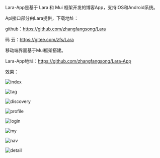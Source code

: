 ﻿
Lara-App是基于 Lara 和 Mui 框架开发的博客App，支持IOS和Android系统。

Api接口部分由Lara提供，下载地址：<br>

github：https://github.com/zhangfangsong/Lara

码 云：https://gitee.com/zfs/Lara
<br>

移动端界面基于Mui框架搭建。

Lara-App地址：https://github.com/zhangfangsong/Lara-App
<br>

效果：

![index][1]

![tag][2]

![discovery][3]

![profile][4]

![login][5]

![my][6]

![nav][7]

![detail][8]
  
  [1]: http://www.zfsphp.com/uploads/20180614/6c29bff71795b5f0668f504136c6a52b.jpg
  [2]: http://www.zfsphp.com/uploads/20180614/e94f87b65320eaa6b69cf5e96416e8b2.jpg
  [3]: http://www.zfsphp.com/uploads/20180614/6a5281a28de3577f2bbb080e48423197.png
  [4]: http://www.zfsphp.com/uploads/20180614/a85ea55b6862a87a05353030a57882fe.jpg
  [5]: http://www.zfsphp.com/uploads/20180614/0680d7d19f0c779e942eb6e35fcc5f55.jpg
  [6]: http://www.zfsphp.com/uploads/20180614/fe8f5dbb87fbbda155e1b3a94fd2cab0.jpg
  [7]: http://www.zfsphp.com/uploads/20180614/0ab893b699c33871fc4159f572c28926.jpg
  [8]: http://www.zfsphp.com/uploads/20180614/b5a44de76bfaf201c48afda27e9cc180.jpg
 
